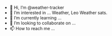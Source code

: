 - 👋 Hi, I’m @weather-tracker
- 👀 I’m interested in ... Weather, Leo Weather sats. 
- 🌱 I’m currently learning ...
- 💞️ I’m looking to collaborate on ...
- 📫 How to reach me ...

<!---
weather-tracker/weather-tracker is a ✨ special ✨ repository because its `README.md` (this file) appears on your GitHub profile.
You can click the Preview link to take a look at your changes.
--->
